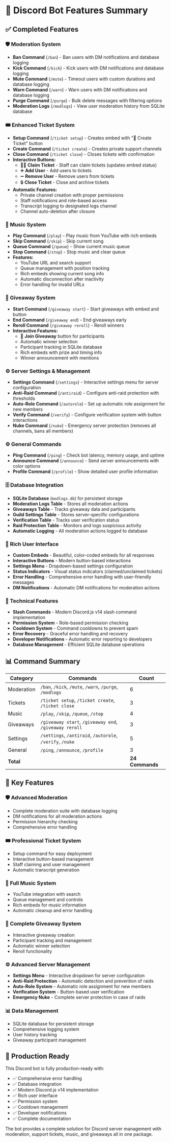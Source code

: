 # 🚀 Discord Bot Features Summary

## ✅ Completed Features

### 🛡️ Moderation System
- **Ban Command** (`/ban`) - Ban users with DM notifications and database logging
- **Kick Command** (`/kick`) - Kick users with DM notifications and database logging  
- **Mute Command** (`/mute`) - Timeout users with custom durations and database logging
- **Warn Command** (`/warn`) - Warn users with DM notifications and database logging
- **Purge Command** (`/purge`) - Bulk delete messages with filtering options
- **Moderation Logs** (`/modlogs`) - View user moderation history from SQLite database

### 🎟️ Enhanced Ticket System
- **Setup Command** (`/ticket setup`) - Creates embed with "🎫 Create Ticket" button
- **Create Command** (`/ticket create`) - Creates private support channels
- **Close Command** (`/ticket close`) - Closes tickets with confirmation
- **Interactive Buttons:**
  - 🧍‍♂️ **Claim Ticket** - Staff can claim tickets (updates embed status)
  - ➕ **Add User** - Add users to tickets
  - ➖ **Remove User** - Remove users from tickets  
  - 🔒 **Close Ticket** - Close and archive tickets
- **Automatic Features:**
  - Private channel creation with proper permissions
  - Staff notifications and role-based access
  - Transcript logging to designated logs channel
  - Channel auto-deletion after closure

### 🎵 Music System
- **Play Command** (`/play`) - Play music from YouTube with rich embeds
- **Skip Command** (`/skip`) - Skip current song
- **Queue Command** (`/queue`) - Show current music queue
- **Stop Command** (`/stop`) - Stop music and clear queue
- **Features:**
  - YouTube URL and search support
  - Queue management with position tracking
  - Rich embeds showing current song info
  - Automatic disconnection after inactivity
  - Error handling for invalid URLs

### 🎁 Giveaway System
- **Start Command** (`/giveaway start`) - Start giveaways with embed and button
- **End Command** (`/giveaway end`) - End giveaways early
- **Reroll Command** (`/giveaway reroll`) - Reroll winners
- **Interactive Features:**
  - 🎉 **Join Giveaway** button for participants
  - Automatic winner selection
  - Participant tracking in SQLite database
  - Rich embeds with prize and timing info
  - Winner announcement with mentions

### ⚙️ Server Settings & Management
- **Settings Command** (`/settings`) - Interactive settings menu for server configuration
- **Anti-Raid Command** (`/antiraid`) - Configure anti-raid protection with thresholds
- **Auto-Role Command** (`/autorole`) - Set up automatic role assignment for new members
- **Verify Command** (`/verify`) - Configure verification system with button interactions
- **Nuke Command** (`/nuke`) - Emergency server protection (removes all channels, bans all members)

### ⚙️ General Commands
- **Ping Command** (`/ping`) - Check bot latency, memory usage, and uptime
- **Announce Command** (`/announce`) - Send server announcements with color options
- **Profile Command** (`/profile`) - Show detailed user profile information

### 🗄️ Database Integration
- **SQLite Database** (`modlogs.db`) for persistent storage
- **Moderation Logs Table** - Stores all moderation actions
- **Giveaways Table** - Tracks giveaway data and participants
- **Guild Settings Table** - Stores server-specific configurations
- **Verification Table** - Tracks user verification status
- **Raid Protection Table** - Monitors and logs suspicious activity
- **Automatic Logging** - All moderation actions logged to database

### 🎨 Rich User Interface
- **Custom Embeds** - Beautiful, color-coded embeds for all responses
- **Interactive Buttons** - Modern button-based interactions
- **Settings Menu** - Dropdown-based settings configuration
- **Status Indicators** - Visual status indicators (claimed/unclaimed tickets)
- **Error Handling** - Comprehensive error handling with user-friendly messages
- **DM Notifications** - Automatic DM notifications for moderation actions

### 🔧 Technical Features
- **Slash Commands** - Modern Discord.js v14 slash command implementation
- **Permission System** - Role-based permission checking
- **Cooldown System** - Command cooldowns to prevent spam
- **Error Recovery** - Graceful error handling and recovery
- **Developer Notifications** - Automatic error reporting to developers
- **Database Management** - Efficient SQLite database operations

## 📊 Command Summary

| Category | Commands | Count |
|----------|----------|-------|
| Moderation | `/ban`, `/kick`, `/mute`, `/warn`, `/purge`, `/modlogs` | 6 |
| Tickets | `/ticket setup`, `/ticket create`, `/ticket close` | 3 |
| Music | `/play`, `/skip`, `/queue`, `/stop` | 4 |
| Giveaways | `/giveaway start`, `/giveaway end`, `/giveaway reroll` | 3 |
| Settings | `/settings`, `/antiraid`, `/autorole`, `/verify`, `/nuke` | 5 |
| General | `/ping`, `/announce`, `/profile` | 3 |
| **Total** | | **24 Commands** |

## 🎯 Key Features

### 🛡️ Advanced Moderation
- Complete moderation suite with database logging
- DM notifications for all moderation actions
- Permission hierarchy checking
- Comprehensive error handling

### 🎟️ Professional Ticket System
- Setup command for easy deployment
- Interactive button-based management
- Staff claiming and user management
- Automatic transcript generation

### 🎵 Full Music System
- YouTube integration with search
- Queue management and controls
- Rich embeds for music information
- Automatic cleanup and error handling

### 🎁 Complete Giveaway System
- Interactive giveaway creation
- Participant tracking and management
- Automatic winner selection
- Reroll functionality

### ⚙️ Advanced Server Management
- **Settings Menu** - Interactive dropdown for server configuration
- **Anti-Raid Protection** - Automatic detection and prevention of raids
- **Auto-Role System** - Automatic role assignment for new members
- **Verification System** - Button-based user verification
- **Emergency Nuke** - Complete server protection in case of raids

### 📊 Data Management
- SQLite database for persistent storage
- Comprehensive logging system
- User history tracking
- Giveaway participant management

## 🚀 Production Ready

This Discord bot is fully production-ready with:
- ✅ Comprehensive error handling
- ✅ Database integration
- ✅ Modern Discord.js v14 implementation
- ✅ Rich user interface
- ✅ Permission system
- ✅ Cooldown management
- ✅ Developer notifications
- ✅ Complete documentation

The bot provides a complete solution for Discord server management with moderation, support tickets, music, and giveaways all in one package.
